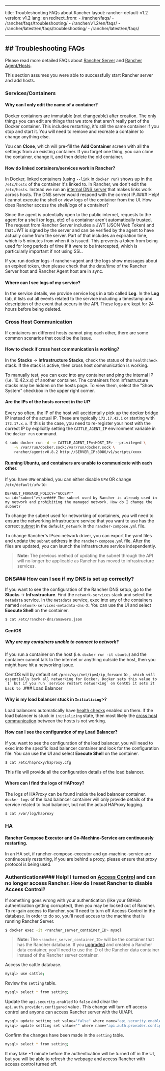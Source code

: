 * * *

title: Troubleshooting FAQs about Rancher layout: rancher-default-v1.2 version: v1.2 lang: en redirect_from: - /rancher/faqs/ - /rancher/faqs/troubleshooting/ - /rancher/v1.2/en/faqs/ - /rancher/latest/en/faqs/troubleshooting/ - /rancher/latest/en/faqs/

* * *

## ## Troubleshooting FAQs

Please read more detailed FAQs about [Rancher Server]({{site.baseurl}}/rancher/{{page.version}}/{{page.lang}}/faqs/server) and [Rancher Agent/Hosts]({{site.baseurl}}/rancher/{{page.version}}/{{page.lang}}/faqs/agents/).

This section assumes you were able to successfully start Rancher server and add hosts.

### Services/Containers

#### Why can I only edit the name of a container?

Docker containers are immutable (not changeable) after creation. The only things you can edit are things that we store that aren't really part of the Docker container. This includes restarting, it's still the same container if you stop and start it. You will need to remove and recreate a container to change anything else.

You can **Clone**, which will pre-fill the **Add Container** screen with all the settings from an existing container. If you forget one thing, you can clone the container, change it, and then delete the old container.

#### How do linked containers/services work in Rancher?

In Docker, linked containers (using `--link` in `docker run`) shows up in the `/etc/hosts` of the container it's linked to. In Rancher, we don't edit the `/etc/hosts`. Instead we run an [internal DNS server]({{site.baseurl}}/rancher/{{page.version}}/{{page.lang}}/cattle/internal-dns-service/) that makes links work across hosts. The DNS server would respond with the correct IP.<a id="container-access"></a>#### Help! I cannot execute the shell or view logs of the container from the UI. How does Rancher access the shell/logs of a container?

Since the agent is potentially open to the public internet, requests to the agent for a shell (or logs, etc) of a container aren't automatically trusted. The request from Rancher Server includes a JWT (JSON Web Token) and that JWT is signed by the server and can be verified by the agent to have actually come from the server. Part of that includes an expiration time, which is 5 minutes from when it is issued. This prevents a token from being used for long periods of time if it were to be intercepted, which is particularly important if not using SSL.

If you run docker logs -f rancher-agent and the logs show messages about an expired token, then please check that the date/time of the Rancher Server host and Rancher Agent host are in sync.

#### Where can I see logs of my service?

In the service details, we provide service logs in a tab called **Log**. In the **Log** tab, it lists out all events related to the service including a timestamp and description of the event that occurs in the API. These logs are kept for 24 hours before being deleted.

### Cross Host Communication

If containers on different hosts cannot ping each other, there are some common scenarios that could be the issue.

#### How to check if cross host communication is working?

In the **Stacks** -> **Infrastructure Stacks**, check the status of the `healthcheck` stack. If the stack is active, then cross host communication is working.

To manually test, you can exec into any container and ping the internal IP (i.e. 10.42.x.x) of another container. The containers from infrastructure stacks may be hidden on the hosts page. To view them, select the "Show System" checkbox in the upper right corner.

#### Are the IPs of the hosts correct in the UI?

Every so often, the IP of the host will accidentally pick up the docker bridge IP instead of the actual IP. These are typically `172.17.42.1` or starting with `172.17.x.x`. If this is the case, you need to re-register your host with the correct IP by explicitly setting the `CATTLE_AGENT_IP` environment variable in the `docker run` command.

```bash
$ sudo docker run -d -e CATTLE_AGENT_IP=<HOST_IP> --privileged \
    -v /var/run/docker.sock:/var/run/docker.sock \
    rancher/agent:v0.8.2 http://SERVER_IP:8080/v1/scripts/xxxx
```

#### Running Ubuntu, and containers are unable to communicate with each other.

If you have `UFW` enabled, you can either disable `UFW` OR change `/etc/default/ufw` to:

    DEFAULT_FORWARD_POLICY="ACCEPT"
    <a id="subnet"></a>#### The subnet used by Rancher is already used in my network and prohibiting the managed network. How do I change the subnet?

To change the subnet used for networking of containers, you will need to ensure the networking infrastructure service that you want to use has the correct [subnet]({{site.baseurl}}/rancher/{{page.version}}/{{page.lang}}/rancher-services/networking/#subnets) in the `default_network` in the `rancher-compose.yml` file.

To change Rancher's IPsec network driver, you can export the yaml files and update the `subnet` address in the `rancher-compose.yml` file. After the files are updated, you can launch the infrastructure service independently.

> **Note:** The previous method of updating the subnet through the API will no longer be applicable as Rancher has moved to infrastructure services.

### DNS<a id="dns-config"></a>### How can I see if my DNS is set up correctly?

If you want to see the configuration of the Rancher DNS setup, go to the **Stacks** -> **Infrastructure**. Find the `network-services` stack and select the `metadata` service. In the `metadata` service, exec into any of the containers named `network-services-metadata-dns-X`. You can use the UI and select **Execute Shell** on the container.

```bash
$ cat /etc/rancher-dns/answers.json
```

#### CentOS

##### Why are my containers unable to connect to network?

If you run a container on the host (i.e. `docker run -it ubuntu`) and the container cannot talk to the internet or anything outside the host, then you might have hit a networking issue.

CentOS will by default set `/proc/sys/net/ipv4/ip_forward` to ``, which will essentially bork all networking for Docker. Docker sets this value to `1` but if you run `service restart networking` on CentOS it sets it back to ``.<a id="lb-config"></a>### Load Balancer

#### Why is my load balancer stuck in `Initializing`>?

Load balancers automatically have [health checks]({{site.baseurl}}/rancher/{{page.version}}/{{page.lang}}/cattle/health-checks/) enabled on them. If the load balancer is stuck in `initializing` state, then most likely the [cross host communication](#cross-host-communication) between the hosts is not working.

#### How can I see the configuration of my Load Balancer?

If you want to see the configuration of the load balancer, you will need to exec into the specific load balancer container and look for the configuration file. You can use the UI and select **Execute Shell** on the container.

```bash
$ cat /etc/haproxy/haproxy.cfg
```

This file will provide all the configuration details of the load balancer.

#### Where can I find the logs of HAProxy?

The logs of HAProxy can be found inside the load balancer container. `docker logs` of the load balancer container will only provide details of the service related to load balancer, but not the actual HAProxy logging.

    $ cat /var/log/haproxy
    

### HA

#### Rancher Compose Executor and Go-Machine-Service are continuously restarting.

In an HA set, if rancher-compose-executor and go-machine-service are continuously restarting, if you are behind a proxy, please ensure that proxy protocol is being used.

### Authentication<a id="manually-turn-off-github"></a>#### Help! I turned on [Access Control]({{site.baseurl}}/rancher/{{page.version}}/{{page.lang}}/configuration/access-control/) and can no longer access Rancher. How do I reset Rancher to disable Access Control?

If something goes wrong with your authentication (like your GitHub authentication getting corrupted), then you may be locked out of Rancher. To re-gain access to Rancher, you'll need to turn off Access Control in the database. In order to do so, you'll need access to the machine that is running Rancher Server.

```bash
$ docker exec -it <rancher_server_container_ID> mysql
```

> **Note:** The `<rancher_server_container_ID>` will be the container that has the Rancher database. If you [upgraded]({{site.baseurl}}/rancher/{{page.version}}/{{page.lang}}/upgrading/) and created a Rancher data container, you'll need to use the ID of the Rancher data container instead of the Rancher server container.

Access the cattle database.

```bash
mysql> use cattle;
```

Review the `setting` table.

```bash
mysql> select * from setting;  
```

Update the `api.security.enabled` to `false` and clear the `api.auth.provider.configured` value . This change will turn off access control and anyone can access Rancher server with the UI/API.

```bash
mysql> update setting set value="false" where name="api.security.enabled";
mysql> update setting set value="" where name="api.auth.provider.configured";
```

Confirm the changes have been made in the `setting` table.

```bash
mysql> select * from setting;  
```

It may take ~1 minute before the authentication will be turned off in the UI, but you will be able to refresh the webpage and access Rancher with access control turned off.